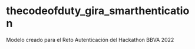 # thecodeofduty_gira_smarthentication
Modelo creado para el Reto Autenticación del Hackathon BBVA 2022
